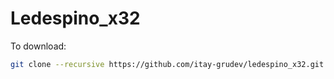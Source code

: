 Ledespino_x32
=============

To download:

```bash
git clone --recursive https://github.com/itay-grudev/ledespino_x32.git
```
